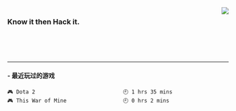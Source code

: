 <img align='right' src='https://github-readme-stats.vercel.app/api?username=1nfsr&show_icons=true&&hide=contribs,issues,stars&&hide_border=true&&hide_title=true' />

### Know it then Hack it.
<br />
<br />
<br />
<hr />

<!-- steam-box start -->
#### - 最近玩过的游戏
```text
🎮 Dota 2                            🕘 1 hrs 35 mins
🎮 This War of Mine                  🕘 0 hrs 2 mins
```
<!-- Powered by https://github.com/YouEclipse/steam-box . -->
<!-- steam-box end -->